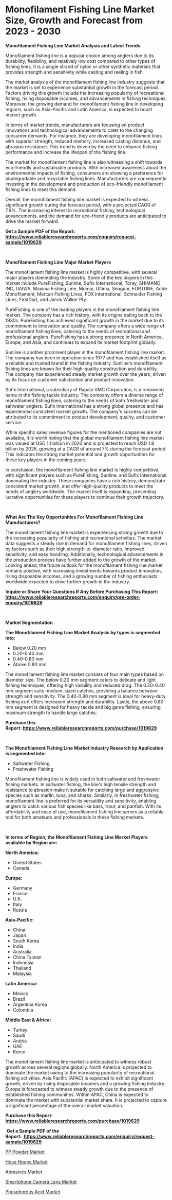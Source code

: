 <p><h1>Monofilament Fishing Line Market Size, Growth and Forecast from 2023 - 2030</h1></p><p><strong>Monofilament Fishing Line Market Analysis and Latest Trends</strong></p>
<p><p>Monofilament fishing line is a popular choice among anglers due to its durability, flexibility, and relatively low cost compared to other types of fishing lines. It is a single strand of nylon or other synthetic materials that provides strength and sensitivity while casting and reeling in fish.</p><p>The market analysis of the monofilament fishing line industry suggests that the market is set to experience substantial growth in the forecast period. Factors driving this growth include the increasing popularity of recreational fishing, rising disposable incomes, and advancements in fishing techniques. Moreover, the growing demand for monofilament fishing line in developing regions, such as Asia-Pacific and Latin America, is expected to boost market growth.</p><p>In terms of market trends, manufacturers are focusing on product innovations and technological advancements to cater to the changing consumer demands. For instance, they are developing monofilament lines with superior strength, reduced memory, increased casting distance, and abrasion resistance. This trend is driven by the need to enhance fishing performance and increase the lifespan of the fishing line.</p><p>The market for monofilament fishing line is also witnessing a shift towards eco-friendly and sustainable products. With increased awareness about the environmental impacts of fishing, consumers are showing a preference for biodegradable and recyclable fishing lines. Manufacturers are consequently investing in the development and production of eco-friendly monofilament fishing lines to meet this demand.</p><p>Overall, the monofilament fishing line market is expected to witness significant growth during the forecast period, with a projected CAGR of 7.9%. The increasing interest in recreational fishing, technological advancements, and the demand for eco-friendly products are anticipated to drive the market forward.</p></p>
<p><strong>Get a Sample PDF of the Report:&nbsp; <a href="https://www.reliableresearchreports.com/enquiry/request-sample/1019629">https://www.reliableresearchreports.com/enquiry/request-sample/1019629</a></strong></p>
<p>&nbsp;</p>
<p><strong>Monofilament Fishing Line Major Market Players</strong></p>
<p><p>The monofilament fishing line market is highly competitive, with several major players dominating the industry. Some of the key players in this market include PureFishing, Sunline, Sufix International, Toray, SHIMANO INC, DAIWA, Maxima Fishing Line, Momoi, Ultima, Seaguar, FORTUNE, Ande Monofilament, Mercan Fishing Lines, FOX International, Schneider Fishing Lines, FirstDart, and Jarvis Walker Pty.</p><p>PureFishing is one of the leading players in the monofilament fishing line market. The company has a rich history, with its origins dating back to the 1930s. PureFishing has achieved significant growth in the market due to its commitment to innovation and quality. The company offers a wide range of monofilament fishing lines, catering to the needs of recreational and professional anglers. PureFishing has a strong presence in North America, Europe, and Asia, and continues to expand its market footprint globally.</p><p>Sunline is another prominent player in the monofilament fishing line market. The company has been in operation since 1977 and has established itself as a reliable and trusted brand in the fishing industry. Sunline's monofilament fishing lines are known for their high-quality construction and durability. The company has experienced steady market growth over the years, driven by its focus on customer satisfaction and product innovation.</p><p>Sufix International, a subsidiary of Rapala VMC Corporation, is a renowned name in the fishing tackle industry. The company offers a diverse range of monofilament fishing lines, catering to the needs of both freshwater and saltwater anglers. Sufix International has a strong global presence and has experienced consistent market growth. The company's success can be attributed to its commitment to product development, quality, and customer service.</p><p>While specific sales revenue figures for the mentioned companies are not available, it is worth noting that the global monofilament fishing line market was valued at USD 1.1 billion in 2020 and is projected to reach USD 1.8 billion by 2026, growing at a CAGR of around 7% during the forecast period. This indicates the strong market potential and growth opportunities for these key players in the coming years.</p><p>In conclusion, the monofilament fishing line market is highly competitive, with significant players such as PureFishing, Sunline, and Sufix International dominating the industry. These companies have a rich history, demonstrate consistent market growth, and offer high-quality products to meet the needs of anglers worldwide. The market itself is expanding, presenting lucrative opportunities for these players to continue their growth trajectory.</p></p>
<p>&nbsp;</p>
<p><strong>What Are The Key Opportunities For Monofilament Fishing Line Manufacturers?</strong></p>
<p><p>The monofilament fishing line market is experiencing strong growth due to the increasing popularity of fishing and recreational activities. The market data suggests a steady rise in demand for monofilament fishing lines, driven by factors such as their high strength-to-diameter ratio, improved sensitivity, and easy handling. Additionally, technological advancements in the production process have further added to the growth of the market. Looking ahead, the future outlook for the monofilament fishing line market remains positive, with increasing investments towards product innovation, rising disposable incomes, and a growing number of fishing enthusiasts worldwide expected to drive further growth in the industry.</p></p>
<p><strong>Inquire or Share Your Questions If Any Before Purchasing This Report: <a href="https://www.reliableresearchreports.com/enquiry/pre-order-enquiry/1019629">https://www.reliableresearchreports.com/enquiry/pre-order-enquiry/1019629</a></strong></p>
<p>&nbsp;</p>
<p><strong>Market Segmentation</strong></p>
<p><strong>The Monofilament Fishing Line Market Analysis by types is segmented into:</strong></p>
<p><ul><li>Below 0.20 mm</li><li>0.20-0.40 mm</li><li>0.40-0.80 mm</li><li>Above 0.80 mm</li></ul></p>
<p><p>The monofilament fishing line market consists of four main types based on diameter size. The below 0.20 mm segment caters to delicate and light fishing techniques, offering high visibility and reduced drag. The 0.20-0.40 mm segment suits medium-sized catches, providing a balance between strength and sensitivity. The 0.40-0.80 mm segment is ideal for heavy-duty fishing as it offers increased strength and durability. Lastly, the above 0.80 mm segment is designed for heavy tackle and big game fishing, ensuring maximum strength to handle large catches.</p></p>
<p><strong>Purchase this Report:&nbsp;<a href="https://www.reliableresearchreports.com/purchase/1019629">https://www.reliableresearchreports.com/purchase/1019629</a></strong></p>
<p>&nbsp;</p>
<p><strong>The Monofilament Fishing Line Market Industry Research by Application is segmented into:</strong></p>
<p><ul><li>Saltwater Fishing</li><li>Freshwater Fishing</li></ul></p>
<p><p>Monofilament fishing line is widely used in both saltwater and freshwater fishing markets. In saltwater fishing, the line's high tensile strength and resistance to abrasion make it suitable for catching large and aggressive species such as marlin, tuna, and sharks. Similarly, in freshwater fishing, monofilament line is preferred for its versatility and sensitivity, enabling anglers to catch various fish species like bass, trout, and panfish. With its affordability and ease of use, monofilament fishing line serves as a reliable tool for both amateurs and professionals in these fishing markets.</p></p>
<p>&nbsp;</p>
<p><strong>In terms of Region, the Monofilament Fishing Line Market Players available by Region are:</strong></p>
<p>
    <p> <strong> North America: </strong>
        <ul>
            <li>United States</li>
            <li>Canada</li>
        </ul>
        </p> 
    <p> <strong> Europe: </strong>
        <ul>
            <li>Germany</li>
            <li>France</li>
            <li>U.K.</li>
            <li>Italy</li>
            <li>Russia</li>
        </ul>
        </p> 
    <p> <strong> Asia-Pacific: </strong>
        <ul>
            <li>China</li>
            <li>Japan</li>
            <li>South Korea</li>
            <li>India</li>
            <li>Australia</li>
            <li>China Taiwan</li>
            <li>Indonesia</li>
            <li>Thailand</li>
            <li>Malaysia</li>
        </ul>
        </p> 
    <p> <strong> Latin America: </strong>
        <ul>
            <li>Mexico</li>
            <li>Brazil</li>
            <li>Argentina Korea</li>
            <li>Colombia</li>
        </ul>
        </p> 
    <p> <strong> Middle East & Africa: </strong>
        <ul>
            <li>Turkey</li>
            <li>Saudi</li>
            <li>Arabia</li>
            <li>UAE</li>
            <li>Korea</li>
        </ul>
    </p>
    </p>
<p><p>The monofilament fishing line market is anticipated to witness robust growth across several regions globally. North America is projected to dominate the market owing to the increasing popularity of recreational fishing activities. Asia Pacific (APAC) is expected to exhibit significant growth, driven by rising disposable incomes and a growing fishing industry. Europe is forecasted to witness steady growth due to the presence of established fishing communities. Within APAC, China is expected to dominate the market with substantial market share. It is projected to capture a significant percentage of the overall market valuation.</p></p>
<p><strong>Purchase this Report: <a href="https://www.reliableresearchreports.com/purchase/1019629">https://www.reliableresearchreports.com/purchase/1019629</a></strong></p>
<p>&nbsp;<strong>Get a Sample PDF of the Report:&nbsp;&nbsp;<a href="https://www.reliableresearchreports.com/enquiry/request-sample/1019629">https://www.reliableresearchreports.com/enquiry/request-sample/1019629</a></strong></p>
<p><strong></strong></p>
<p><p><a href="https://github.com/zebdakicsin/Market-Research-Report-List-1/blob/main/pp-powder-market.md">PP Powder Market</a></p><p><a href="https://github.com/melchekhinf/Market-Research-Report-List-1/blob/main/hose-hoops-market.md">Hose Hoops Market</a></p><p><a href="https://github.com/sofyaavrova/Market-Research-Report-List-1/blob/main/abrasives-market.md">Abrasives Market</a></p><p><a href="https://github.com/merzlyukov93/Market-Research-Report-List-1/blob/main/smartphone-camera-lens-market.md">Smartphone Camera Lens Market</a></p><p><a href="https://github.com/kholmovskayalyudmila/Market-Research-Report-List-1/blob/main/phosphorous-acid-market.md">Phosphorous Acid Market</a></p></p>